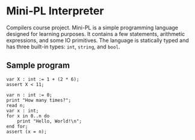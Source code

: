 # Mini-PL Interpreter
Compilers course project. Mini-PL is a simple programming language designed for learning purposes.
It contains a few statements, arithmetic expressions, and some IO primitives. The language is statically typed and has three built-in types: `int`, `string`, and `bool`.

## Sample program
```
var X : int := 1 + (2 * 6);
assert X < 11;

var n : int := 0;
print "How many times?";
read n;
var x : int;
for x in 0..n do
    print "Hello, World!\n";
end for;
assert (x = n);
```
